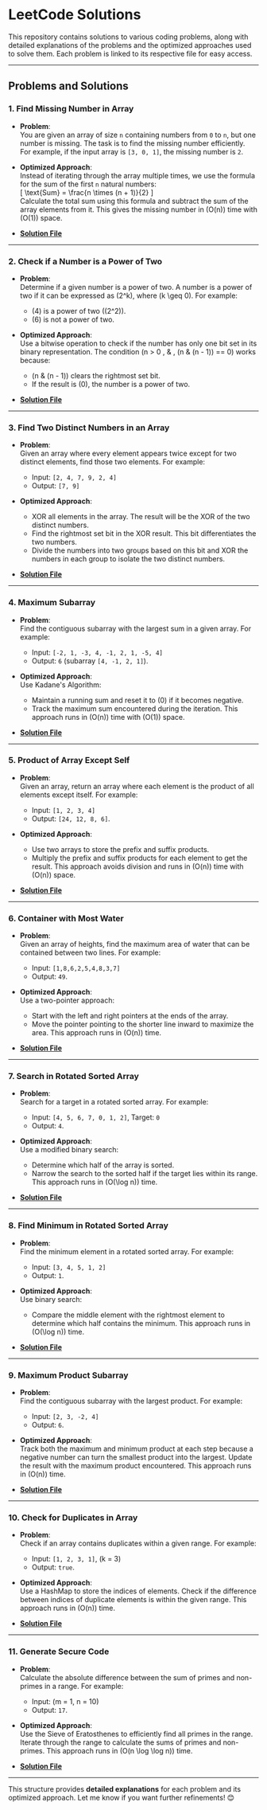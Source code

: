 # LeetCode Solutions

This repository contains solutions to various coding problems, along with detailed explanations of the problems and the optimized approaches used to solve them. Each problem is linked to its respective file for easy access.

---

## Problems and Solutions

### 1. Find Missing Number in Array
- **Problem**:  
  You are given an array of size `n` containing numbers from `0` to `n`, but one number is missing. The task is to find the missing number efficiently.  
  For example, if the input array is `[3, 0, 1]`, the missing number is `2`.

- **Optimized Approach**:  
  Instead of iterating through the array multiple times, we use the formula for the sum of the first `n` natural numbers:  
  \[
  \text{Sum} = \frac{n \times (n + 1)}{2}
  \]  
  Calculate the total sum using this formula and subtract the sum of the array elements from it. This gives the missing number in \(O(n)\) time with \(O(1)\) space.

- **[Solution File](finding_missing_number_in_array.c)**

---

### 2. Check if a Number is a Power of Two
- **Problem**:  
  Determine if a given number is a power of two. A number is a power of two if it can be expressed as \(2^k\), where \(k \geq 0\). For example:
  - \(4\) is a power of two (\(2^2\)).
  - \(6\) is not a power of two.

- **Optimized Approach**:  
  Use a bitwise operation to check if the number has only one bit set in its binary representation. The condition \(n > 0 \, \& \, (n \& (n - 1)) == 0\) works because:
  - \(n \& (n - 1)\) clears the rightmost set bit.
  - If the result is \(0\), the number is a power of two.

- **[Solution File](find_if_a_number_is_pow_of_two.c)**

---

### 3. Find Two Distinct Numbers in an Array
- **Problem**:  
  Given an array where every element appears twice except for two distinct elements, find those two elements. For example:
  - Input: `[2, 4, 7, 9, 2, 4]`
  - Output: `[7, 9]`

- **Optimized Approach**:  
  - XOR all elements in the array. The result will be the XOR of the two distinct numbers.
  - Find the rightmost set bit in the XOR result. This bit differentiates the two numbers.
  - Divide the numbers into two groups based on this bit and XOR the numbers in each group to isolate the two distinct numbers.

- **[Solution File](find_2_distinct_in_array.c)**

---

### 4. Maximum Subarray
- **Problem**:  
  Find the contiguous subarray with the largest sum in a given array. For example:
  - Input: `[-2, 1, -3, 4, -1, 2, 1, -5, 4]`
  - Output: `6` (subarray `[4, -1, 2, 1]`).

- **Optimized Approach**:  
  Use Kadane's Algorithm:
  - Maintain a running sum and reset it to \(0\) if it becomes negative.
  - Track the maximum sum encountered during the iteration.
  This approach runs in \(O(n)\) time with \(O(1)\) space.

- **[Solution File](Max_subarray.java)**

---

### 5. Product of Array Except Self
- **Problem**:  
  Given an array, return an array where each element is the product of all elements except itself. For example:
  - Input: `[1, 2, 3, 4]`
  - Output: `[24, 12, 8, 6]`.

- **Optimized Approach**:  
  - Use two arrays to store the prefix and suffix products.
  - Multiply the prefix and suffix products for each element to get the result.
  This approach avoids division and runs in \(O(n)\) time with \(O(n)\) space.

- **[Solution File](Product_of_Array_Except_Self.java)**

---

### 6. Container with Most Water
- **Problem**:  
  Given an array of heights, find the maximum area of water that can be contained between two lines. For example:
  - Input: `[1,8,6,2,5,4,8,3,7]`
  - Output: `49`.

- **Optimized Approach**:  
  Use a two-pointer approach:
  - Start with the left and right pointers at the ends of the array.
  - Move the pointer pointing to the shorter line inward to maximize the area.
  This approach runs in \(O(n)\) time.

- **[Solution File](Container_with_most_water.java)**

---

### 7. Search in Rotated Sorted Array
- **Problem**:  
  Search for a target in a rotated sorted array. For example:
  - Input: `[4, 5, 6, 7, 0, 1, 2]`, Target: `0`
  - Output: `4`.

- **Optimized Approach**:  
  Use a modified binary search:
  - Determine which half of the array is sorted.
  - Narrow the search to the sorted half if the target lies within its range.
  This approach runs in \(O(\log n)\) time.

- **[Solution File](Search_in_Rotated_sorted_array.java)**

---

### 8. Find Minimum in Rotated Sorted Array
- **Problem**:  
  Find the minimum element in a rotated sorted array. For example:
  - Input: `[3, 4, 5, 1, 2]`
  - Output: `1`.

- **Optimized Approach**:  
  Use binary search:
  - Compare the middle element with the rightmost element to determine which half contains the minimum.
  This approach runs in \(O(\log n)\) time.

- **[Solution File](Find_Minimum_in_Rotated_Sorted_Array.java)**

---

### 9. Maximum Product Subarray
- **Problem**:  
  Find the contiguous subarray with the largest product. For example:
  - Input: `[2, 3, -2, 4]`
  - Output: `6`.

- **Optimized Approach**:  
  Track both the maximum and minimum product at each step because a negative number can turn the smallest product into the largest. Update the result with the maximum product encountered. This approach runs in \(O(n)\) time.

- **[Solution File](Max_product_subarray.java)**

---

### 10. Check for Duplicates in Array
- **Problem**:  
  Check if an array contains duplicates within a given range. For example:
  - Input: `[1, 2, 3, 1]`, \(k = 3\)
  - Output: `true`.

- **Optimized Approach**:  
  Use a HashMap to store the indices of elements. Check if the difference between indices of duplicate elements is within the given range. This approach runs in \(O(n)\) time.

- **[Solution File](Contain_duplicate_II.java)**

---

### 11. Generate Secure Code
- **Problem**:  
  Calculate the absolute difference between the sum of primes and non-primes in a range. For example:
  - Input: \(m = 1, n = 10\)
  - Output: `17`.

- **Optimized Approach**:  
  Use the Sieve of Eratosthenes to efficiently find all primes in the range. Iterate through the range to calculate the sums of primes and non-primes. This approach runs in \(O(n \log \log n)\) time.

- **[Solution File](Generate_Secure_code-1.java)**

---

This structure provides **detailed explanations** for each problem and its optimized approach. Let me know if you want further refinements! 😊